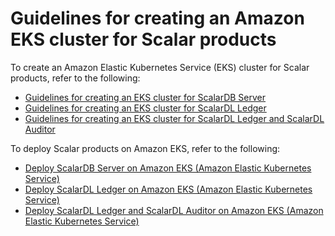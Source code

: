 # Guidelines for creating an Amazon EKS cluster for Scalar products

To create an Amazon Elastic Kubernetes Service (EKS) cluster for Scalar products, refer to the following:

* [Guidelines for creating an EKS cluster for ScalarDB Server](./CreateEKSClusterForScalarDB.md)
* [Guidelines for creating an EKS cluster for ScalarDL Ledger](./CreateEKSClusterForScalarDL.md)
* [Guidelines for creating an EKS cluster for ScalarDL Ledger and ScalarDL Auditor](./CreateEKSClusterForScalarDLAuditor.md)

To deploy Scalar products on Amazon EKS, refer to the following:

* [Deploy ScalarDB Server on Amazon EKS (Amazon Elastic Kubernetes Service)](./ManualDeploymentGuideScalarDBServerOnEKS.md)
* [Deploy ScalarDL Ledger on Amazon EKS (Amazon Elastic Kubernetes Service)](./ManualDeploymentGuideScalarDLOnEKS.md)
* [Deploy ScalarDL Ledger and ScalarDL Auditor on Amazon EKS (Amazon Elastic Kubernetes Service)](./ManualDeploymentGuideScalarDLAuditorOnEKS.md)
